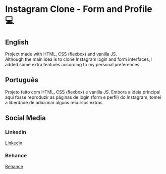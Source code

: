# Instagram Clone - Form and Profile  :computer:

## English  

Project made with HTML, CSS (flexbox) and vanilla JS.  
Although the main idea is to clone Instagram login and form interfaces, I added some extra features according to my personal preferences.  

## Português

Projeto feito com HTML, CSS (flexbox) e vanilla JS. Embora a ideia principal aqui fosse reproduzir as páginas de login (form e perfil) do Instagram, tomei a liberdade de adicionar alguns recursos extras. 

## Social Media

### Linkedin  
[Linkedin](https://www.linkedin.com/in/marciofonseca88/)

### Behance
[Behance](https://www.behance.net/marcio-fonseca)